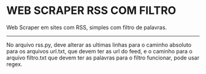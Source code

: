 # WEB SCRAPER RSS COM FILTRO

Web Scraper em sites com RSS, simples com filtro de palavras.
___
No arquivo rss.py, deve alterar as ultimas linhas para o caminho absoluto para os arquivos url.txt, que devem ter as url do feed, e o caminho para o arquivo filtro.txt que devem ter as palavras para o filtro funcionar, pode usar regex.
